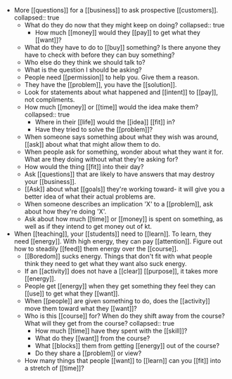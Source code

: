 - More [[questions]] for a [[business]] to ask prospective [[customers]].
  collapsed:: true
	- What do they do now that they might keep on doing?
	  collapsed:: true
		- How much [[money]] would they [[pay]] to get what they [[want]]?
	- What do they have to do to [[buy]] something? Is there anyone they have to check with before they can buy something?
	- Who else do they think we should talk to?
	- What is the question I should be asking?
	- People need [[permission]] to help you. Give them a reason.
	- They have the [[problem]], you have the [[solution]].
	- Look for statements about what happened and [[intent]] to [[pay]], not compliments.
	- How much [[money]] or [[time]] would the idea make them?
	  collapsed:: true
		- Where in their [[life]] would the [[idea]] [[fit]] in?
		- Have they tried to solve the [[problem]]?
	- When someone says something about what they wish was around, [[ask]] about what that might allow them to do.
	- When people ask for something, wonder about what they want it for. What are they doing without what they're asking for?
	- How would the thing [[fit]] into their day?
	- Ask [[questions]] that are likely to have answers that may destroy your [[business]].
	- [[Ask]] about what [[goals]] they're working toward- it will give you a better idea of what their actual problems are.
	- When someone describes an implication 'X' to a [[problem]], ask about how they're doing 'X'.
	- Ask about how much [[time]] or [[money]] is spent on something, as well as if they intend to get money out of kt.
- When [[teaching]], your [[students]] need to [[learn]]. To learn, they need [[energy]]. With high energy, they can pay [[attention]]. Figure out how to steadily [[feed]] them energy over the [[course]].
	- [[Boredom]] sucks energy. Things that don't fit with what people think they need to get what they want also suck energy.
	- If an [[activity]] does not have a [[clear]] [[purpose]], it takes more [[energy]].
	- People get [[energy]] when they get something they feel they can [[use]] to get what they [[want]].
	- When [[people]] are given something to do, does the [[activity]] move them toward what they [[want]]?
	- Who is this [[course]] for? When do they shift away from the course? What will they get from the course?
	  collapsed:: true
		- How much [[time]] have they spent with the [[skill]]?
		- What do they [[want]] from the course?
		- What [[blocks]] them from getting [[energy]] out of the course?
		- Do they share a [[problem]] or view?
	- How many things that people [[want]] to [[learn]] can you [[fit]] into a stretch of [[time]]?